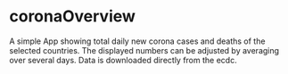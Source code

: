 # coronaOverview

A simple App showing total daily new corona cases and deaths of the selected countries. 
The displayed numbers can be adjusted by averaging over several days. 
Data is downloaded directly from the ecdc.
